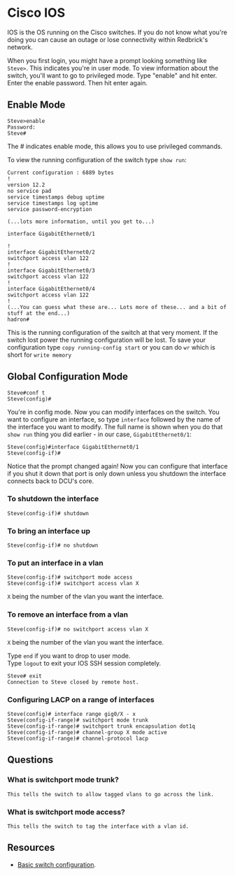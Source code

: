 # Cisco IOS

IOS is the OS running on the Cisco switches. If you do not know what you're doing you can cause an outage or lose connectivity within Redbrick's network.


When you first login, you might have a prompt looking something like `Steve>`.
This indicates you're in user mode. To view information about the switch, you'll want to go to
privileged mode. Type "enable" and hit enter. Enter the enable password. Then hit
enter again.

## Enable Mode

```text
Steve>enable
Password:
Steve#
```

The # indicates enable mode, this allows you to use privileged commands. 


To view the running configuration of the switch type `show run`:

```text
Current configuration : 6889 bytes
!
version 12.2
no service pad
service timestamps debug uptime
service timestamps log uptime
service password-encryption 

(...lots more information, until you get to...)

interface GigabitEthernet0/1

!
interface GigabitEthernet0/2
switchport access vlan 122
!
interface GigabitEthernet0/3
switchport access vlan 122
!
interface GigabitEthernet0/4
switchport access vlan 122
!
(...You can guess what these are... Lots more of these... and a bit of stuff at the end...)
hadron#
```
This is the running configuration of the switch at that very moment. If the switch lost power the running configuration will be lost. To save your configuration type `copy running-config start` or you can do `wr` which is short for `write memory`

## Global Configuration Mode

```text
Steve#conf t
Steve(config)#
```

You're in config mode. Now you can modify interfaces on the switch. You want to configure an interface, so type `interface` followed by
the name of the interface you want to modify. The full name is shown when you do that `show run` thing you did earlier - in our case, `GigabitEthernet0/1`:

```text
Steve(config)#interface GigabitEthernet0/1
Steve(config-if)#
```

Notice that the prompt changed again! Now you can configure that interface if you shut it down that port is only down unless you shutdown the interface connects back to DCU's core. 

### To shutdown the interface
```text
Steve(config-if)# shutdown
```
### To bring an interface up
```text
Steve(config-if)# no shutdown
```

### To put an interface in a vlan

```text
Steve(config-if)# switchport mode access
Steve(config-if)# switchport access vlan X
```
`X` being the number of the vlan you want the interface. 

### To remove an interface from a vlan

```text
Steve(config-if)# no switchport access vlan X
```
`X` being the number of the vlan you want the interface. 


Type `end` if you want to drop to user mode.<br>
Type `logout` to exit your IOS SSH session completely.

```text
Steve# exit
Connection to Steve closed by remote host.

```

### Configuring LACP on a range of interfaces
```text
Steve(config)# interface range gig0/X - x
Steve(config-if-range)# switchport mode trunk
Steve(config-if-range)# switchport trunk encapsulation dot1q
Steve(config-if-range)# channel-group X mode active
Steve(config-if-range)# channel-protocol lacp

```
## Questions

### What is switchport mode trunk?
	This tells the switch to allow tagged vlans to go across the link.

### What is switchport mode access?
	This tells the switch to tag the interface with a vlan id.


## Resources

- [Basic switch configuration](https://www.youtube.com/watch?v=IJWFwFL5Vzw).
